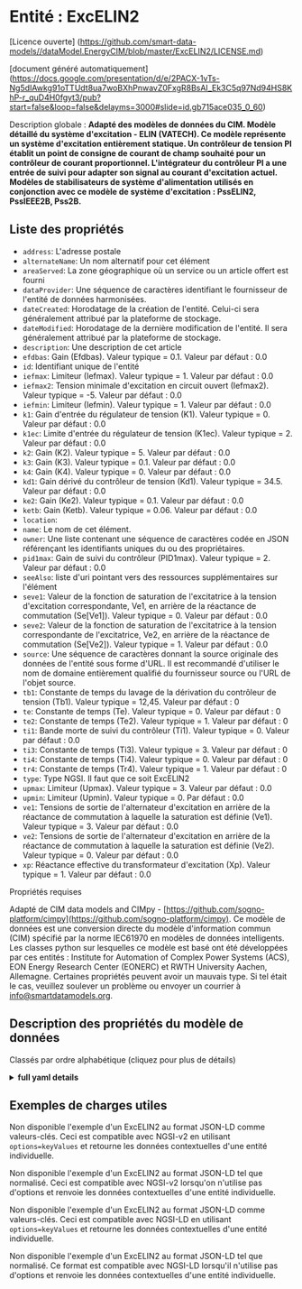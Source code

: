 Entité : ExcELIN2  
=================  
[Licence ouverte] (https://github.com/smart-data-models//dataModel.EnergyCIM/blob/master/ExcELIN2/LICENSE.md)  
[document généré automatiquement] (https://docs.google.com/presentation/d/e/2PACX-1vTs-Ng5dIAwkg91oTTUdt8ua7woBXhPnwavZ0FxgR8BsAI_Ek3C5q97Nd94HS8KhP-r_quD4H0fgyt3/pub?start=false&loop=false&delayms=3000#slide=id.gb715ace035_0_60)  
Description globale : **Adapté des modèles de données du CIM. Modèle détaillé du système d'excitation - ELIN (VATECH).  Ce modèle représente un système d'excitation entièrement statique. Un contrôleur de tension PI établit un point de consigne de courant de champ souhaité pour un contrôleur de courant proportionnel. L'intégrateur du contrôleur PI a une entrée de suivi pour adapter son signal au courant d'excitation actuel.  Modèles de stabilisateurs de système d'alimentation utilisés en conjonction avec ce modèle de système d'excitation : PssELIN2, PssIEEE2B, Pss2B.**  

## Liste des propriétés  

- `address`: L'adresse postale  - `alternateName`: Un nom alternatif pour cet élément  - `areaServed`: La zone géographique où un service ou un article offert est fourni  - `dataProvider`: Une séquence de caractères identifiant le fournisseur de l'entité de données harmonisées.  - `dateCreated`: Horodatage de la création de l'entité. Celui-ci sera généralement attribué par la plateforme de stockage.  - `dateModified`: Horodatage de la dernière modification de l'entité. Il sera généralement attribué par la plateforme de stockage.  - `description`: Une description de cet article  - `efdbas`: Gain (Efdbas).  Valeur typique = 0.1. Valeur par défaut : 0.0  - `id`: Identifiant unique de l'entité  - `iefmax`: Limiteur (Iefmax).  Valeur typique = 1. Valeur par défaut : 0.0  - `iefmax2`: Tension minimale d'excitation en circuit ouvert (Iefmax2).  Valeur typique = -5. Valeur par défaut : 0.0  - `iefmin`: Limiteur (Iefmin).  Valeur typique = 1. Valeur par défaut : 0.0  - `k1`: Gain d'entrée du régulateur de tension (K1).  Valeur typique = 0. Valeur par défaut : 0.0  - `k1ec`: Limite d'entrée du régulateur de tension (K1ec).  Valeur typique = 2. Valeur par défaut : 0.0  - `k2`: Gain (K2).  Valeur typique = 5. Valeur par défaut : 0.0  - `k3`: Gain (K3).  Valeur typique = 0.1. Valeur par défaut : 0.0  - `k4`: Gain (K4).  Valeur typique = 0. Valeur par défaut : 0.0  - `kd1`: Gain dérivé du contrôleur de tension (Kd1).  Valeur typique = 34.5. Valeur par défaut : 0.0  - `ke2`: Gain (Ke2).  Valeur typique = 0.1. Valeur par défaut : 0.0  - `ketb`: Gain (Ketb).  Valeur typique = 0.06. Valeur par défaut : 0.0  - `location`:   - `name`: Le nom de cet élément.  - `owner`: Une liste contenant une séquence de caractères codée en JSON référençant les identifiants uniques du ou des propriétaires.  - `pid1max`: Gain de suivi du contrôleur (PID1max).  Valeur typique = 2. Valeur par défaut : 0.0  - `seeAlso`: liste d'uri pointant vers des ressources supplémentaires sur l'élément  - `seve1`: Valeur de la fonction de saturation de l'excitatrice à la tension d'excitation correspondante, Ve1, en arrière de la réactance de commutation (Se[Ve1]).  Valeur typique = 0. Valeur par défaut : 0.0  - `seve2`: Valeur de la fonction de saturation de l'excitatrice à la tension correspondante de l'excitatrice, Ve2, en arrière de la réactance de commutation (Se[Ve2]).  Valeur typique = 1. Valeur par défaut : 0.0  - `source`: Une séquence de caractères donnant la source originale des données de l'entité sous forme d'URL. Il est recommandé d'utiliser le nom de domaine entièrement qualifié du fournisseur source ou l'URL de l'objet source.  - `tb1`: Constante de temps du lavage de la dérivation du contrôleur de tension (Tb1).  Valeur typique = 12,45. Valeur par défaut : 0  - `te`: Constante de temps (Te).  Valeur typique = 0. Valeur par défaut : 0  - `te2`: Constante de temps (Te2).  Valeur typique = 1. Valeur par défaut : 0  - `ti1`: Bande morte de suivi du contrôleur (Ti1).  Valeur typique = 0. Valeur par défaut : 0.0  - `ti3`: Constante de temps (Ti3).  Valeur typique = 3. Valeur par défaut : 0  - `ti4`: Constante de temps (Ti4).  Valeur typique = 0. Valeur par défaut : 0  - `tr4`: Constante de temps (Tr4).  Valeur typique = 1. Valeur par défaut : 0  - `type`: Type NGSI. Il faut que ce soit ExcELIN2  - `upmax`: Limiteur (Upmax).  Valeur typique = 3. Valeur par défaut : 0.0  - `upmin`: Limiteur (Upmin).  Valeur typique = 0. Par défaut : 0.0  - `ve1`: Tensions de sortie de l'alternateur d'excitation en arrière de la réactance de commutation à laquelle la saturation est définie (Ve1).  Valeur typique = 3. Valeur par défaut : 0.0  - `ve2`: Tensions de sortie de l'alternateur d'excitation en arrière de la réactance de commutation à laquelle la saturation est définie (Ve2).  Valeur typique = 0. Valeur par défaut : 0.0  - `xp`: Réactance effective du transformateur d'excitation (Xp).  Valeur typique = 1. Valeur par défaut : 0.0    
Propriétés requises  
Adapté de CIM data models and CIMpy - [https://github.com/sogno-platform/cimpy](https://github.com/sogno-platform/cimpy). Ce modèle de données est une conversion directe du modèle d'information commun (CIM) spécifié par la norme IEC61970 en modèles de données intelligents. Les classes python sur lesquelles ce modèle est basé ont été développées par ces entités : Institute for Automation of Complex Power Systems (ACS), EON Energy Research Center (EONERC) et RWTH University Aachen, Allemagne. Certaines propriétés peuvent avoir un mauvais type. Si tel était le cas, veuillez soulever un problème ou envoyer un courrier à info@smartdatamodels.org.  
## Description des propriétés du modèle de données  
Classés par ordre alphabétique (cliquez pour plus de détails)  
<details><summary><strong>full yaml details</strong></summary>    
```yaml  
ExcELIN2:    
  description: 'Adapted from CIM data models. Detailed Excitation System Model - ELIN (VATECH).  This model represents an all-static excitation system. A PI voltage controller establishes a desired field current set point for a proportional current controller. The integrator of the PI controller has a follow-up input to match its signal to the present field current.  Power system stabilizer models used in conjunction with this excitation system model: PssELIN2, PssIEEE2B, Pss2B.'    
  properties:    
    address:    
      description: 'The mailing address'    
      properties:    
        addressCountry:    
          description: 'Property. The country. For example, Spain. Model:''https://schema.org/addressCountry'''    
          type: string    
        addressLocality:    
          description: 'Property. The locality in which the street address is, and which is in the region. Model:''https://schema.org/addressLocality'''    
          type: string    
        addressRegion:    
          description: 'Property. The region in which the locality is, and which is in the country. Model:''https://schema.org/addressRegion'''    
          type: string    
        postOfficeBoxNumber:    
          description: 'Property. The post office box number for PO box addresses. For example, 03578. Model:''https://schema.org/postOfficeBoxNumber'''    
          type: string    
        postalCode:    
          description: 'Property. The postal code. For example, 24004. Model:''https://schema.org/https://schema.org/postalCode'''    
          type: string    
        streetAddress:    
          description: 'Property. The street address. Model:''https://schema.org/streetAddress'''    
          type: string    
      type: Property    
      x-ngsi:    
        model: https://schema.org/address    
    alternateName:    
      description: 'An alternative name for this item'    
      type: Property    
    areaServed:    
      description: 'The geographic area where a service or offered item is provided'    
      type: Property    
      x-ngsi:    
        model: https://schema.org/Text    
    dataProvider:    
      description: 'A sequence of characters identifying the provider of the harmonised data entity.'    
      type: Property    
    dateCreated:    
      description: 'Entity creation timestamp. This will usually be allocated by the storage platform.'    
      format: date-time    
      type: Property    
    dateModified:    
      description: 'Timestamp of the last modification of the entity. This will usually be allocated by the storage platform.'    
      format: date-time    
      type: Property    
    description:    
      description: 'A description of this item'    
      type: Property    
    efdbas:    
      description: 'Gain (Efdbas).  Typical Value = 0.1. Default: 0.0'    
      type: number    
      x-ngsi:    
        model: https://schema.org/Number    
    id:    
      anyOf: &excelin2_-_properties_-_owner_-_items_-_anyof    
        - description: 'Property. Identifier format of any NGSI entity'    
          maxLength: 256    
          minLength: 1    
          pattern: ^[\w\-\.\{\}\$\+\*\[\]`|~^@!,:\\]+$    
          type: string    
        - description: 'Property. Identifier format of any NGSI entity'    
          format: uri    
          type: string    
      description: 'Unique identifier of the entity'    
      type: Property    
    iefmax:    
      description: 'Limiter (Iefmax).  Typical Value = 1. Default: 0.0'    
      type: number    
      x-ngsi:    
        model: https://schema.org/Number    
    iefmax2:    
      description: 'Minimum open circuit excitation voltage (Iefmax2).  Typical Value = -5. Default: 0.0'    
      type: number    
      x-ngsi:    
        model: https://schema.org/Number    
    iefmin:    
      description: 'Limiter (Iefmin).  Typical Value = 1. Default: 0.0'    
      type: number    
      x-ngsi:    
        model: https://schema.org/Number    
    k1:    
      description: 'Voltage regulator input gain (K1).  Typical Value = 0. Default: 0.0'    
      type: number    
      x-ngsi:    
        model: https://schema.org/Number    
    k1ec:    
      description: 'Voltage regulator input limit (K1ec).  Typical Value = 2. Default: 0.0'    
      type: number    
      x-ngsi:    
        model: https://schema.org/Number    
    k2:    
      description: 'Gain (K2).  Typical Value = 5. Default: 0.0'    
      type: number    
      x-ngsi:    
        model: https://schema.org/Number    
    k3:    
      description: 'Gain (K3).  Typical Value = 0.1. Default: 0.0'    
      type: number    
      x-ngsi:    
        model: https://schema.org/Number    
    k4:    
      description: 'Gain (K4).  Typical Value = 0. Default: 0.0'    
      type: number    
      x-ngsi:    
        model: https://schema.org/Number    
    kd1:    
      description: 'Voltage controller derivative gain (Kd1).  Typical Value = 34.5. Default: 0.0'    
      type: number    
      x-ngsi:    
        model: https://schema.org/Number    
    ke2:    
      description: 'Gain (Ke2).  Typical Value = 0.1. Default: 0.0'    
      type: number    
      x-ngsi:    
        model: https://schema.org/Number    
    ketb:    
      description: 'Gain (Ketb).  Typical Value = 0.06. Default: 0.0'    
      type: number    
      x-ngsi:    
        model: https://schema.org/Number    
    location:    
      $id: https://geojson.org/schema/Geometry.json    
      $schema: "http://json-schema.org/draft-07/schema#"    
      oneOf:    
        - properties:    
            bbox:    
              items:    
                type: number    
              minItems: 4    
              type: array    
            coordinates:    
              items:    
                type: number    
              minItems: 2    
              type: array    
            type:    
              enum:    
                - Point    
              type: string    
          required:    
            - type    
            - coordinates    
          title: 'GeoJSON Point'    
          type: object    
        - properties:    
            bbox:    
              items:    
                type: number    
              minItems: 4    
              type: array    
            coordinates:    
              items:    
                items:    
                  type: number    
                minItems: 2    
                type: array    
              minItems: 2    
              type: array    
            type:    
              enum:    
                - LineString    
              type: string    
          required:    
            - type    
            - coordinates    
          title: 'GeoJSON LineString'    
          type: object    
        - properties:    
            bbox:    
              items:    
                type: number    
              minItems: 4    
              type: array    
            coordinates:    
              items:    
                items:    
                  items:    
                    type: number    
                  minItems: 2    
                  type: array    
                minItems: 4    
                type: array    
              type: array    
            type:    
              enum:    
                - Polygon    
              type: string    
          required:    
            - type    
            - coordinates    
          title: 'GeoJSON Polygon'    
          type: object    
        - properties:    
            bbox:    
              items:    
                type: number    
              minItems: 4    
              type: array    
            coordinates:    
              items:    
                items:    
                  type: number    
                minItems: 2    
                type: array    
              type: array    
            type:    
              enum:    
                - MultiPoint    
              type: string    
          required:    
            - type    
            - coordinates    
          title: 'GeoJSON MultiPoint'    
          type: object    
        - properties:    
            bbox:    
              items:    
                type: number    
              minItems: 4    
              type: array    
            coordinates:    
              items:    
                items:    
                  items:    
                    type: number    
                  minItems: 2    
                  type: array    
                minItems: 2    
                type: array    
              type: array    
            type:    
              enum:    
                - MultiLineString    
              type: string    
          required:    
            - type    
            - coordinates    
          title: 'GeoJSON MultiLineString'    
          type: object    
        - properties:    
            bbox:    
              items:    
                type: number    
              minItems: 4    
              type: array    
            coordinates:    
              items:    
                items:    
                  items:    
                    items:    
                      type: number    
                    minItems: 2    
                    type: array    
                  minItems: 4    
                  type: array    
                type: array    
              type: array    
            type:    
              enum:    
                - MultiPolygon    
              type: string    
          required:    
            - type    
            - coordinates    
          title: 'GeoJSON MultiPolygon'    
          type: object    
      title: 'GeoJSON Geometry'    
    name:    
      description: 'The name of this item.'    
      type: Property    
    owner:    
      description: 'A List containing a JSON encoded sequence of characters referencing the unique Ids of the owner(s)'    
      items:    
        anyOf: *excelin2_-_properties_-_owner_-_items_-_anyof    
        description: 'Property. Unique identifier of the entity'    
      type: Property    
    pid1max:    
      description: 'Controller follow up gain (PID1max).  Typical Value = 2. Default: 0.0'    
      type: number    
      x-ngsi:    
        model: https://schema.org/Number    
    seeAlso:    
      description: 'list of uri pointing to additional resources about the item'    
      oneOf:    
        - items:    
            format: uri    
            type: string    
          minItems: 1    
          type: array    
        - format: uri    
          type: string    
      type: Property    
    seve1:    
      description: 'Exciter saturation function value at the corresponding exciter voltage, Ve1, back of commutating reactance (Se[Ve1]).  Typical Value = 0. Default: 0.0'    
      type: number    
      x-ngsi:    
        model: https://schema.org/Number    
    seve2:    
      description: 'Exciter saturation function value at the corresponding exciter voltage, Ve2, back of commutating reactance (Se[Ve2]).  Typical Value = 1. Default: 0.0'    
      type: number    
      x-ngsi:    
        model: https://schema.org/Number    
    source:    
      description: 'A sequence of characters giving the original source of the entity data as a URL. Recommended to be the fully qualified domain name of the source provider, or the URL to the source object.'    
      type: Property    
    tb1:    
      description: 'Voltage controller derivative washout time constant (Tb1).  Typical Value = 12.45. Default: 0'    
      type: number    
      x-ngsi:    
        model: https://schema.org/Number    
    te:    
      description: 'Time constant (Te).  Typical Value = 0. Default: 0'    
      type: number    
      x-ngsi:    
        model: https://schema.org/Number    
    te2:    
      description: 'Time Constant (Te2).  Typical Value = 1. Default: 0'    
      type: number    
      x-ngsi:    
        model: https://schema.org/Number    
    ti1:    
      description: 'Controller follow up dead band (Ti1).  Typical Value = 0. Default: 0.0'    
      type: number    
      x-ngsi:    
        model: https://schema.org/Number    
    ti3:    
      description: 'Time constant (Ti3).  Typical Value = 3. Default: 0'    
      type: number    
      x-ngsi:    
        model: https://schema.org/Number    
    ti4:    
      description: 'Time constant (Ti4).  Typical Value = 0. Default: 0'    
      type: number    
      x-ngsi:    
        model: https://schema.org/Number    
    tr4:    
      description: 'Time constant (Tr4).  Typical Value = 1. Default: 0'    
      type: number    
      x-ngsi:    
        model: https://schema.org/Number    
    type:    
      description: 'NGSI type. It has to be ExcELIN2'    
      enum:    
        - ExcELIN2    
      type: Property    
    upmax:    
      description: 'Limiter (Upmax).  Typical Value = 3. Default: 0.0'    
      type: number    
      x-ngsi:    
        model: https://schema.org/Number    
    upmin:    
      description: 'Limiter (Upmin).  Typical Value = 0. Default: 0.0'    
      type: number    
      x-ngsi:    
        model: https://schema.org/Number    
    ve1:    
      description: 'Exciter alternator output voltages back of commutating reactance at which saturation is defined (Ve1).  Typical Value = 3. Default: 0.0'    
      type: number    
      x-ngsi:    
        model: https://schema.org/Number    
    ve2:    
      description: 'Exciter alternator output voltages back of commutating reactance at which saturation is defined (Ve2).  Typical Value = 0. Default: 0.0'    
      type: number    
      x-ngsi:    
        model: https://schema.org/Number    
    xp:    
      description: 'Excitation transformer effective reactance (Xp).  Typical Value = 1. Default: 0.0'    
      type: number    
      x-ngsi:    
        model: https://schema.org/Number    
  required: []    
  type: object    
```  
</details>    
## Exemples de charges utiles  
Non disponible l'exemple d'un ExcELIN2 au format JSON-LD comme valeurs-clés. Ceci est compatible avec NGSI-v2 en utilisant `options=keyValues` et retourne les données contextuelles d'une entité individuelle.  
Non disponible l'exemple d'un ExcELIN2 au format JSON-LD tel que normalisé. Ceci est compatible avec NGSI-v2 lorsqu'on n'utilise pas d'options et renvoie les données contextuelles d'une entité individuelle.  
Non disponible l'exemple d'un ExcELIN2 au format JSON-LD comme valeurs-clés. Ceci est compatible avec NGSI-LD en utilisant `options=keyValues` et retourne les données contextuelles d'une entité individuelle.  
Non disponible l'exemple d'un ExcELIN2 au format JSON-LD tel que normalisé. Ce format est compatible avec NGSI-LD lorsqu'il n'utilise pas d'options et renvoie les données contextuelles d'une entité individuelle.  
